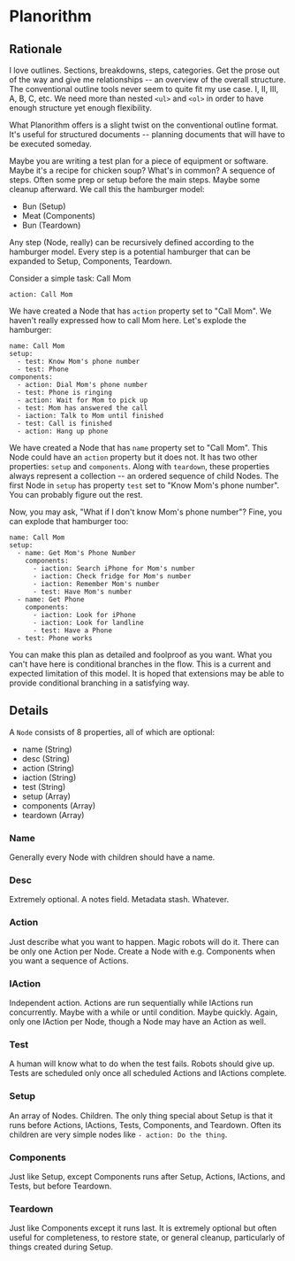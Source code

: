 # Planorithm

## Rationale

I love outlines.  Sections, breakdowns, steps, categories.
Get the prose out of the way and give me relationships --
an overview of the overall structure.  The conventional
outline tools never seem to quite fit my use case.
I, II, III, A, B, C, etc.
We need more than nested `<ul>` and `<ol>` in order to
have enough structure yet enough flexibility.

What Planorithm offers is a slight twist on the conventional
outline format.  It's useful for structured documents --
planning documents that will have to be executed someday.

Maybe you are writing a test plan for a piece of equipment
or software.  Maybe it's a recipe for chicken soup?
What's in common?  A sequence of steps.
Often some prep or setup before the main steps.
Maybe some cleanup afterward.
We call this the hamburger model:

* Bun (Setup)
* Meat (Components)
* Bun (Teardown)

Any step (Node, really) can be recursively defined according
to the hamburger model.
Every step is a potential hamburger that can be expanded to
Setup, Components, Teardown.

Consider a simple task: Call Mom

```
action: Call Mom
```

We have created a Node that has `action` property set to
"Call Mom".  We haven't really expressed how to call Mom
here.  Let's explode the hamburger:

```
name: Call Mom
setup:
  - test: Know Mom's phone number
  - test: Phone
components:
  - action: Dial Mom's phone number
  - test: Phone is ringing
  - action: Wait for Mom to pick up
  - test: Mom has answered the call
  - iaction: Talk to Mom until finished
  - test: Call is finished
  - action: Hang up phone
```

We have created a Node that has `name` property set to
"Call Mom".
This Node could have an `action` property but it does
not.
It has two other properties: `setup` and `components`.
Along with `teardown`, these properties always
represent a collection -- an ordered sequence of
child Nodes.
The first Node in `setup` has property `test` set to
"Know Mom's phone number".
You can probably figure out the rest.

Now, you may ask, "What if I don't know Mom's phone
number"?  Fine, you can explode that hamburger too:

```
name: Call Mom
setup:
  - name: Get Mom's Phone Number
    components:
      - iaction: Search iPhone for Mom's number
      - iaction: Check fridge for Mom's number
      - iaction: Remember Mom's number
      - test: Have Mom's number
  - name: Get Phone
    components:
      - iaction: Look for iPhone
      - iaction: Look for landline
      - test: Have a Phone
  - test: Phone works
```

You can make this plan as detailed and foolproof
as you want.
What you can't have here is conditional branches
in the flow.
This is a current and expected limitation of
this model.
It is hoped that extensions may be able to
provide conditional branching in a satisfying
way.

## Details

A `Node` consists of 8 properties, all of which are
optional:

* name (String)
* desc (String)
* action (String)
* iaction (String)
* test (String)
* setup (Array)
* components (Array)
* teardown (Array)

### Name

Generally every Node with children should have a name.

### Desc

Extremely optional.  A notes field.  Metadata stash. Whatever.

### Action

Just describe what you want to happen.  Magic robots will do it.
There can be only one Action per Node.  Create a Node with e.g.
Components when you want a sequence of Actions.

### IAction

Independent action.  Actions are run sequentially while
IActions run concurrently.  Maybe with a while or until
condition.  Maybe quickly.  Again, only one IAction per
Node, though a Node may have an Action as well.

### Test

A human will know what to do when the test fails.  Robots
should give up.  Tests are scheduled only once all
scheduled Actions and IActions complete.

### Setup

An array of Nodes.  Children.  The only thing special about
Setup is that it runs before Actions, IActions, Tests,
Components, and Teardown.  Often its children are very
simple nodes like `- action: Do the thing`.

### Components

Just like Setup, except Components runs after Setup, Actions,
IActions, and Tests, but before Teardown.

### Teardown

Just like Components except it runs last.  It is extremely
optional but often useful for completeness, to restore
state, or general cleanup, particularly of things created
during Setup.
